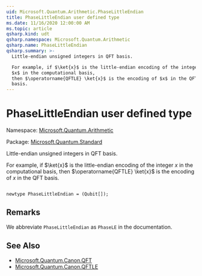 ```yaml
---
uid: Microsoft.Quantum.Arithmetic.PhaseLittleEndian
title: PhaseLittleEndian user defined type
ms.date: 11/16/2020 12:00:00 AM
ms.topic: article
qsharp.kind: udt
qsharp.namespace: Microsoft.Quantum.Arithmetic
qsharp.name: PhaseLittleEndian
qsharp.summary: >-
  Little-endian unsigned integers in QFT basis.

  For example, if $\ket{x}$ is the little-endian encoding of the integer
  $x$ in the computational basis,
  then $\operatorname{QFTLE} \ket{x}$ is the encoding of $x$ in the QFT
  basis.
---
```


# PhaseLittleEndian user defined type

Namespace: [Microsoft.Quantum.Arithmetic](xref:Microsoft.Quantum.Arithmetic)

Package: [Microsoft.Quantum.Standard](https://nuget.org/packages/Microsoft.Quantum.Standard)


Little-endian unsigned integers in QFT basis.For example, if $\ket{x}$ is the little-endian encoding of the integer$x$ in the computational basis,then $\operatorname{QFTLE} \ket{x}$ is the encoding of $x$ in the QFTbasis.

```qsharp

newtype PhaseLittleEndian = (Qubit[]);
```



## Remarks

We abbreviate `PhaseLittleEndian` as `PhaseLE` in the documentation.

## See Also

- [Microsoft.Quantum.Canon.QFT](xref:Microsoft.Quantum.Canon.QFT)
- [Microsoft.Quantum.Canon.QFTLE](xref:Microsoft.Quantum.Canon.QFTLE)